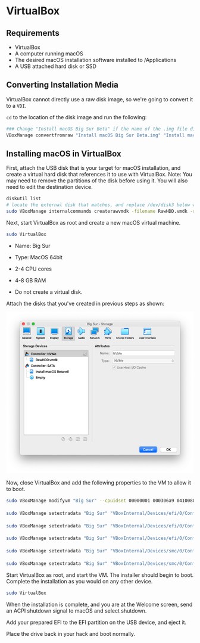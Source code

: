 # VirtualBox

## Requirements

* VirtualBox
* A computer running macOS
* The desired macOS installation software installed to /Applications
* A USB attached hard disk or SSD

## Converting Installation Media

VirtualBox cannot directly use a raw disk image, so we're going to convert it to a `VDI`.

`cd` to the location of the disk image and run the following:

```bash
### Change "Install macOS Big Sur Beta" if the name of the .img file differs
VBoxManage convertfromraw "Install macOS Big Sur Beta.img" "Install macOS Big Sur Beta.vdi" --format VDI
```

## Installing macOS in VirtualBox

First, attach the USB disk that is your target for macOS installation, and create a virtual hard disk that references it to use with VirtualBox.  Note: You may need to remove the partitions of the disk before using it.  You will also need to edit the destination device.

```bash
diskutil list
# locate the external disk that matches, and replace /dev/disk3 below with the device path.
sudo VBoxManage internalcommands createrawvmdk -filename RawHDD.vmdk -rawdisk /dev/disk3
```

Next, start VirtualBox as root and create a new macOS virtual machine.

```bash
sudo VirtualBox
```

* Name: Big Sur
* Type: MacOS 64bit

* 2-4 CPU cores
* 4-8 GB RAM
* Do not create a virtual disk.

Attach the disks that you've created in previous steps as shown:

![](../../images/extras/big-sur/virtualbox/vbox-storage.png)

Now, close VirtualBox and add the following properties to the VM to allow it to boot.

```bash
sudo VBoxManage modifyvm "Big Sur" --cpuidset 00000001 000306a9 04100800 7fbae3ff bfebfbff

sudo VBoxManage setextradata "Big Sur" "VBoxInternal/Devices/efi/0/Config/DmiSystemProduct" "iMacPro1,1"

sudo VBoxManage setextradata "Big Sur" "VBoxInternal/Devices/efi/0/Config/DmiSystemVersion" "1.0"

sudo VBoxManage setextradata "Big Sur" "VBoxInternal/Devices/efi/0/Config/DmiBoardProduct" "Mac-7BA5B2D9E42DDD94"

sudo VBoxManage setextradata "Big Sur" "VBoxInternal/Devices/smc/0/Config/DeviceKey" "ourhardworkbythesewordsguardedpleasedontsteal(c)AppleComputerInc"

sudo VBoxManage setextradata "Big Sur" "VBoxInternal/Devices/smc/0/Config/GetKeyFromRealSMC" 1
```

Start VirtualBox as root, and start the VM.  The installer should begin to boot.  Complete the installation as you would on any other device.

```bash
sudo VirtualBox
```

When the installation is complete, and you are at the Welcome screen, send an ACPI shutdown signal to macOS and select shutdown.

Add your prepared EFI to the EFI partition on the USB device, and eject it.

Place the drive back in your hack and boot normally.
